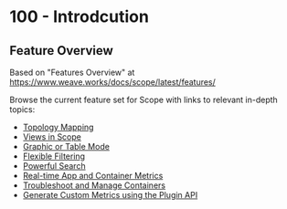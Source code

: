 # 100 - Introdcution

## Feature Overview

Based on "Features Overview" at https://www.weave.works/docs/scope/latest/features/

Browse the current feature set for Scope with links to relevant in-depth topics:

- [Topology Mapping](./100/README.md)
- [Views in Scope](./200/README.md)
- [Graphic or Table Mode](./300/README.md)
- [Flexible Filtering](./400/README.md)
- [Powerful Search](./500/README.md)
- [Real-time App and Container Metrics](./600/README.md)
- [Troubleshoot and Manage Containers](./700/README.md)
- [Generate Custom Metrics using the Plugin API](./800/README.md)
